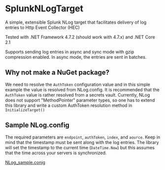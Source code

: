# SplunkNLogTarget
A simple, extensible Splunk NLog target that facilitates delivery of log entries to Http Event Collector (HEC)  

Tested with .NET Framework 4.7.2 (should work with 4.7.x) and .NET Core 2.1  

Supports sending log entries in async and sync mode with gzip compression enabled. In async mode, the entries are sent in batches.

## Why not make a NuGet package?

We need to resolve the `AuthToken` configuration value and in this simple example the value is resolved from NLog.config. It is recommended that the `AuthToken` value is rather resolved from a secrets vault. Currently, NLog does not support "MethodPointer" parameter types, so one has to extend this library and write a custom AuthToken resolution method in `InitializeTarget()`

## Sample NLog.config

The required parameters are `endpoint`, `authToken`, `index`, and `aource`. Keep in mind that the timestamp must be sent along with the log entries. The library will set the timestamp to the current time (`DateTime.Now`) but this assumes that the time across your servers is synchronized. 

[NLog_sample.conig](SplunkNLogTarget/NLog_sample.config)
